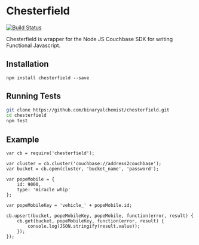# Chesterfield
[![Build Status](https://travis-ci.org/binaryalchemist/chesterfield.svg)](https://travis-ci.org/binaryalchemist/chesterfield)

Chesterfield is wrapper for the Node JS Couchbase SDK for writing Functional Javascript.

## Installation
```Node
npm install chesterfield --save
```

## Running Tests
```bash
git clone https://github.com/binaryalchemist/chesterfield.git
cd chesterfield
npm test
```

## Example
```Node
var cb = require('chesterfield');

var cluster = cb.cluster('couchbase://address2couchbase');
var bucket = cb.open(cluster, 'bucket_name', 'password');

var popeMobile = {
    id: 9000,
    type: 'miracle whip'
};

var popeMobileKey = 'vehicle_' + popeMobile.id;

cb.upsert(bucket, popeMobileKey, popeMobile, function(error, result) {
    cb.get(bucket, popeMobileKey, function(error, result) {
        console.log(JSON.stringify(result.value));
    });
});

```
